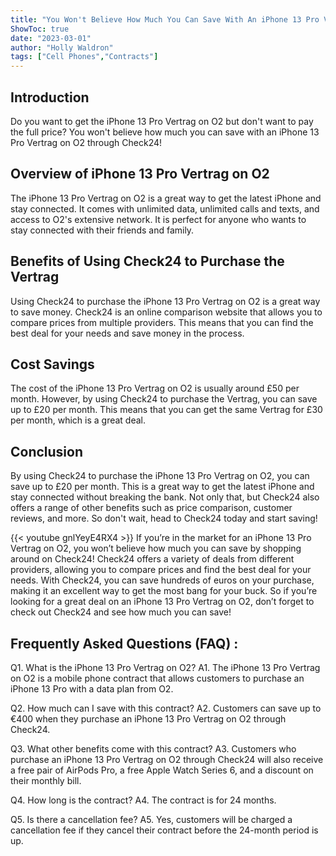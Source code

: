 ```yaml
---
title: "You Won't Believe How Much You Can Save With An iPhone 13 Pro Vertrag On O2 Through Check24!"
ShowToc: true 
date: "2023-03-01"
author: "Holly Waldron" 
tags: ["Cell Phones","Contracts"]
---
```

## Introduction
Do you want to get the iPhone 13 Pro Vertrag on O2 but don't want to pay the full price? You won't believe how much you can save with an iPhone 13 Pro Vertrag on O2 through Check24!

## Overview of iPhone 13 Pro Vertrag on O2
The iPhone 13 Pro Vertrag on O2 is a great way to get the latest iPhone and stay connected. It comes with unlimited data, unlimited calls and texts, and access to O2's extensive network. It is perfect for anyone who wants to stay connected with their friends and family.

## Benefits of Using Check24 to Purchase the Vertrag
Using Check24 to purchase the iPhone 13 Pro Vertrag on O2 is a great way to save money. Check24 is an online comparison website that allows you to compare prices from multiple providers. This means that you can find the best deal for your needs and save money in the process.

## Cost Savings
The cost of the iPhone 13 Pro Vertrag on O2 is usually around £50 per month. However, by using Check24 to purchase the Vertrag, you can save up to £20 per month. This means that you can get the same Vertrag for £30 per month, which is a great deal.

## Conclusion
By using Check24 to purchase the iPhone 13 Pro Vertrag on O2, you can save up to £20 per month. This is a great way to get the latest iPhone and stay connected without breaking the bank. Not only that, but Check24 also offers a range of other benefits such as price comparison, customer reviews, and more. So don't wait, head to Check24 today and start saving!

{{< youtube gnlYeyE4RX4 >}} 
If you’re in the market for an iPhone 13 Pro Vertrag on O2, you won’t believe how much you can save by shopping around on Check24! Check24 offers a variety of deals from different providers, allowing you to compare prices and find the best deal for your needs. With Check24, you can save hundreds of euros on your purchase, making it an excellent way to get the most bang for your buck. So if you’re looking for a great deal on an iPhone 13 Pro Vertrag on O2, don’t forget to check out Check24 and see how much you can save!

## Frequently Asked Questions (FAQ) :
Q1. What is the iPhone 13 Pro Vertrag on O2?
A1. The iPhone 13 Pro Vertrag on O2 is a mobile phone contract that allows customers to purchase an iPhone 13 Pro with a data plan from O2.

Q2. How much can I save with this contract?
A2. Customers can save up to €400 when they purchase an iPhone 13 Pro Vertrag on O2 through Check24.

Q3. What other benefits come with this contract?
A3. Customers who purchase an iPhone 13 Pro Vertrag on O2 through Check24 will also receive a free pair of AirPods Pro, a free Apple Watch Series 6, and a discount on their monthly bill.

Q4. How long is the contract?
A4. The contract is for 24 months.

Q5. Is there a cancellation fee?
A5. Yes, customers will be charged a cancellation fee if they cancel their contract before the 24-month period is up.


